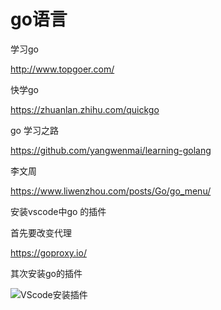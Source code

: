 # go语言



学习go

http://www.topgoer.com/

快学go

https://zhuanlan.zhihu.com/quickgo

go 学习之路

https://github.com/yangwenmai/learning-golang



李文周

https://www.liwenzhou.com/posts/Go/go_menu/

安装vscode中go 的插件

首先要改变代理

https://goproxy.io/

其次安装go的插件

![VScode安装插件](https://i.loli.net/2021/06/04/CXq24MKnDmrRuVF.png)